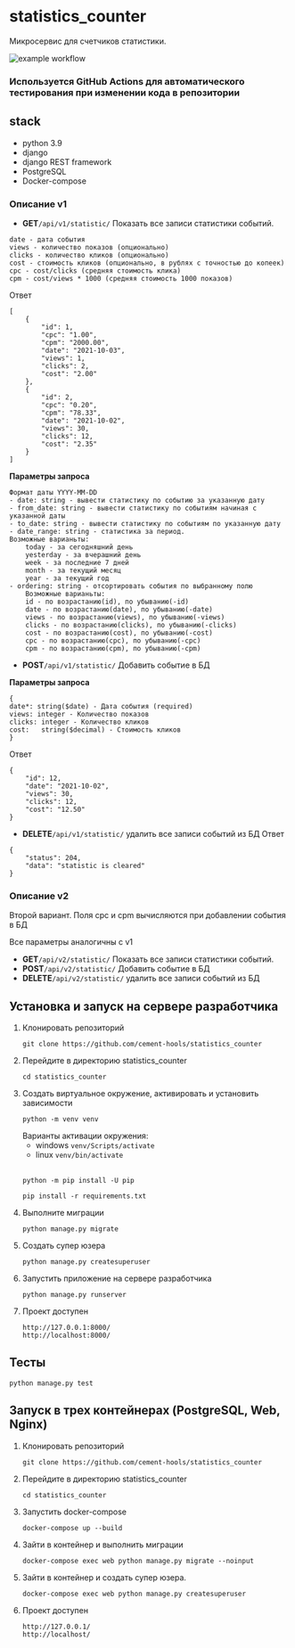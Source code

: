 # statistics_counter
Микросервис для счетчиков статистики.

<!---
https://github.com/cement-hools/statistics_counter/badge.svg
--->
![example workflow](https://github.com/cement-hools/statistics_counter/actions/workflows/project_test.yml/badge.svg)
### Используется GitHub Actions для автоматического тестирования при изменении кода в репозитории

## stack
- python 3.9
- django
- django REST framework
- PostgreSQL
- Docker-compose

### Описание v1
- **GET**```/api/v1/statistic/``` Показать все записи статистики событий.
```
date - дата события
views - количество показов (опционально)
clicks - количество кликов (опционально)
cost - стоимость кликов (опционально, в рублях с точностью до копеек)
cpc - cost/clicks (средняя стоимость клика)
cpm - cost/views * 1000 (средняя стоимость 1000 показов)
```
Ответ
```
[
    {
        "id": 1,
        "cpc": "1.00",
        "cpm": "2000.00",
        "date": "2021-10-03",
        "views": 1,
        "clicks": 2,
        "cost": "2.00"
    },
    {
        "id": 2,
        "cpc": "0.20",
        "cpm": "78.33",
        "date": "2021-10-02",
        "views": 30,
        "clicks": 12,
        "cost": "2.35"
    }
]
```
**Параметры запроса**
```
Формат даты YYYY-MM-DD
- date: string - вывести статистику по событию за указанную дату
- from_date: string - вывести статистику по событиям начиная с указанной даты
- to_date: string - вывести статистику по событиям по указанную дату
- date_range: string - статистика за период. 
Возможные варианьты:
    today - за сегодняшний день
    yesterday - за вчерашний день
    week - за последние 7 дней
    month - за текущий месяц
    year - за текущий год
- ordering: string - отсортировать события по выбранному полю
    Возможные варианьты:
    id - по возрастанию(id), по убыванию(-id)
    date - по возрастанию(date), по убыванию(-date) 
    views - по возрастанию(views), по убыванию(-views) 
    clicks - по возрастанию(clicks), по убыванию(-clicks) 
    cost - по возрастанию(cost), по убыванию(-cost) 
    cpc - по возрастанию(cpc), по убыванию(-cpc) 
    cpm - по возрастанию(cpm), по убыванию(-cpm) 
```
- **POST**```/api/v1/statistic/``` Добавить событие в БД

**Параметры запроса**
```
{
date*: string($date) - Дата события (required)
views: integer - Количество показов
clicks:	integer - Количество кликов
cost:	string($decimal) - Стоимость кликов
}
```
Ответ
```
{
    "id": 12,
    "date": "2021-10-02",
    "views": 30,
    "clicks": 12,
    "cost": "12.50"
}
```
- **DELETE**```/api/v1/statistic/``` удалить все записи событий из БД
Ответ
```
{
    "status": 204,
    "data": "statistic is cleared"
}
```
### Описание v2
Второй вариант. Поля cpc и cpm вычисляются при добавлении события в БД

Все параметры аналогичны с v1
- **GET**```/api/v2/statistic/``` Показать все записи статистики событий.
- **POST**```/api/v2/statistic/``` Добавить событие в БД
- **DELETE**```/api/v2/statistic/``` удалить все записи событий из БД

## Установка и запуск на сервере разработчика
1. Клонировать репозиторий
    ```
    git clone https://github.com/cement-hools/statistics_counter
    ```
2. Перейдите в директорию statistics_counter
    ```
   cd statistics_counter
    ```
3. Создать виртуальное окружение, активировать и установить зависимости
    ``` 
   python -m venv venv
    ```
   Варианты активации окружения:
   - windows ``` venv/Scripts/activate ```
   - linux ``` venv/bin/activate ```
     <br><br>
   ```
   python -m pip install -U pip
   ```
   ```
   pip install -r requirements.txt
   ```
4. Выполните миграции
   ```
   python manage.py migrate
   ```
5. Создать супер юзера
   ```
   python manage.py createsuperuser
   ```
6. Запустить приложение на сервере разработчика
   ```
   python manage.py runserver
   ```
7. Проект доступен 
   ```
   http://127.0.0.1:8000/
   http://localhost:8000/
   ```

## Тесты
```
python manage.py test
```

## Запуск в трех контейнерах (PostgreSQL, Web, Nginx)

1. Клонировать репозиторий
    ```
    git clone https://github.com/cement-hools/statistics_counter
    ```
2. Перейдите в директорию statistics_counter
    ```
   cd statistics_counter
    ```
3. Запустить docker-compose
    ```
    docker-compose up --build
    ```
4. Зайти в контейнер и выполнить миграции
    ```
    docker-compose exec web python manage.py migrate --noinput
    ```
5. Зайти в контейнер и создать супер юзера.
    ```
    docker-compose exec web python manage.py createsuperuser
    ```
7. Проект доступен 
   ```
   http://127.0.0.1/
   http://localhost/
   ```


